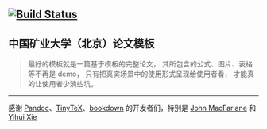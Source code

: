 [![Build Status](https://travis-ci.com/XiangyunHuang/Thesis-Template-Bookdown.svg?branch=master)](https://travis-ci.com/XiangyunHuang/Thesis-Template-Bookdown)
---

## 中国矿业大学（北京）论文模板

> 最好的模板就是一篇基于模板的完整论文， 其所包含的公式、图片、表格等不再是 demo， 只有把真实场景中的使用形式呈现给使用者看， 才能真的让使用者少淌些坑。

---

感谢 [Pandoc](https://github.com/jgm/pandoc)、[TinyTeX](https://github.com/yihui/tinytex)、[bookdown](https://github.com/rstudio/bookdown) 的开发者们，特别是 [John MacFarlane](https://johnmacfarlane.net/) 和 [Yihui Xie](https://yihui.name/)
